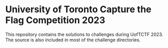 # University of Toronto Capture the Flag Competition 2023

This repository contains the solutions to challenges during UofTCTF 2023. The source is also included in most of the challenge directories.
